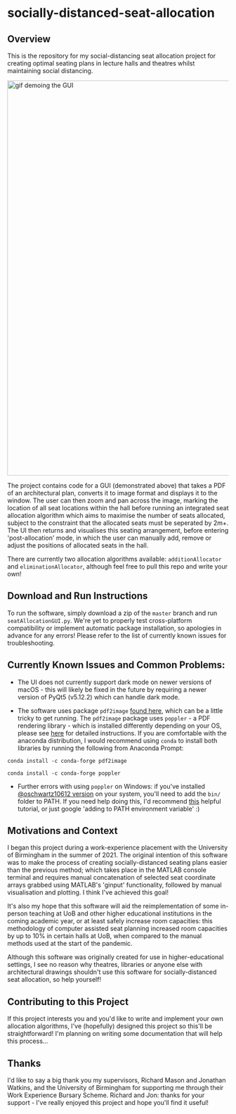# socially-distanced-seat-allocation

## Overview

This is the repository for my social-distancing seat allocation project for creating optimal seating plans in lecture halls and theatres whilst maintaining social distancing.

<img src="/images and icons/gui demo.gif" alt="gif demoing the GUI" style="height:898px; width:1681px;"/>

The project contains code for a GUI (demonstrated above) that takes a PDF of an architectural plan, converts it to image format and displays it to the window. The user can then zoom and pan across the image, marking the location of all seat locations within the hall before running an integrated seat allocation algorithm which aims to maximise the number of seats allocated, subject to the constraint that the allocated seats must be seperated by 2m+. The UI then returns and visualises this seating arrangement, before entering 'post-allocation' mode, in which the user can manually add, remove or adjust the positions of allocated seats in the hall.

There are currently two allocation algorithms available: `additionAllocator` and `eliminationAllocator`, although feel free to pull this repo and write your own!

## Download and Run Instructions

To run the software, simply download a zip of the `master` branch and run `seatAllocationGUI.py`. We're yet to properly test cross-platform compatibility or implement automatic package installation, so apologies in advance for any errors! Please refer to the list of currently known issues for troubleshooting.

## Currently Known Issues and Common Problems:

* The UI does not currently support dark mode on newer versions of macOS - this will likely be fixed in the future by requiring a newer version of PyQt5 (v5.12.2) which can handle dark mode.

* The software uses package `pdf2image` [found here](https://github.com/Belval/pdf2image), which can be a little tricky to get running. The `pdf2image` package uses `poppler` - a PDF rendering library - which is installed differently depending on your OS, please see [here](https://github.com/Belval/pdf2image) for detailed instructions. If you are comfortable with the anaconda distribution, I would recommend using `conda` to install both libraries by running the following from Anaconda Prompt:

`conda install -c conda-forge pdf2image`

`conda install -c conda-forge poppler`

* Further errors with using `poppler` on Windows: if you've installed [@oschwartz10612 version](https://github.com/oschwartz10612/poppler-windows/releases/) on your system, you'll need to add the `bin/` folder to PATH. If you need help doing this, I'd recommend [this](https://www.architectryan.com/2018/03/17/add-to-the-path-on-windows-10/) helpful tutorial, or just google 'adding to PATH environment variable' :)

## Motivations and Context

I began this project during a work-experience placement with the University of Birmingham in the summer of 2021. The original intention of this software was to make the process of creating socially-distanced seating plans easier than the previous method; which takes place in the MATLAB console terminal and requires manual concatenation of selected seat coordinate arrays grabbed using MATLAB's 'ginput' functionality, followed by manual visualisation and plotting. I think I've achieved this goal!

It's also my hope that this software will aid the reimplementation of some in-person teaching at UoB and other higher educational institutions in the coming academic year, or at least safely increase room capacities: this methodology of computer assisted seat planning increased room capacities by up to 10% in certain halls at UoB, when compared to the manual methods used at the start of the pandemic.

Although this software was originally created for use in higher-educational settings, I see no reason why theatres, libraries or anyone else with architectural drawings shouldn't use this software for socially-distanced seat allocation, so help yourself!

## Contributing to this Project

If this project interests you and you'd like to write and implement your own allocation algorithms, I've (hopefully) designed this project so this'll be straightforward! I'm planning on writing some documentation that will help this process...

## Thanks

I'd like to say a big thank you my supervisors, Richard Mason and Jonathan Watkins, and the University of Birmingham for supporting me through their Work Experience Bursary Scheme. Richard and Jon: thanks for your support - I've really enjoyed this project and hope you'll find it useful!